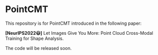 # PointCMT
This repository is for PointCMT introduced in the following paper:

**[NeurIPS2022:smiley:]** Let Images Give You More: Point Cloud Cross-Modal Training for Shape Analysis.

The code will be released soon.
